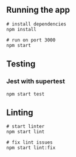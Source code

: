 ## Running the app

```
# install dependencies
npm install

# run on port 3000
npm start

```

## Testing

### Jest with supertest

```
npm start test
```

## Linting

```
# start linter
npm start lint

# fix lint issues
npm start lint:fix
```
